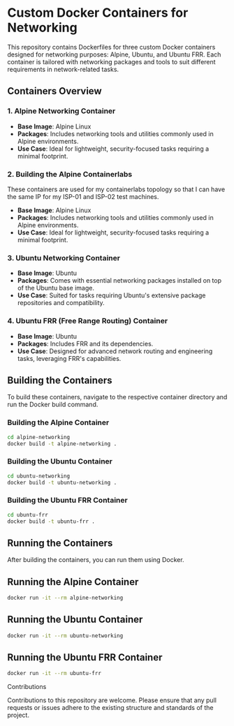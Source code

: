 # Custom Docker Containers for Networking

This repository contains Dockerfiles for three custom Docker containers designed for networking purposes: Alpine, Ubuntu, and Ubuntu FRR. Each container is tailored with networking packages and tools to suit different requirements in network-related tasks.

## Containers Overview

### 1. Alpine Networking Container

- **Base Image**: Alpine Linux
- **Packages**: Includes networking tools and utilities commonly used in Alpine environments.
- **Use Case**: Ideal for lightweight, security-focused tasks requiring a minimal footprint.

### 2. Building the Alpine Containerlabs

These containers are used for my containerlabs topology so that I can have the same IP for my ISP-01 and ISP-02 test machines.

- **Base Image**: Alpine Linux
- **Packages**: Includes networking tools and utilities commonly used in Alpine environments.
- **Use Case**: Ideal for lightweight, security-focused tasks requiring a minimal footprint.

### 3. Ubuntu Networking Container

- **Base Image**: Ubuntu
- **Packages**: Comes with essential networking packages installed on top of the Ubuntu base image.
- **Use Case**: Suited for tasks requiring Ubuntu's extensive package repositories and compatibility.

### 4. Ubuntu FRR (Free Range Routing) Container

- **Base Image**: Ubuntu
- **Packages**: Includes FRR and its dependencies.
- **Use Case**: Designed for advanced network routing and engineering tasks, leveraging FRR's capabilities.

## Building the Containers

To build these containers, navigate to the respective container directory and run the Docker build command.

### Building the Alpine Container

```bash
cd alpine-networking
docker build -t alpine-networking .
```

### Building the Ubuntu Container

```bash
cd ubuntu-networking
docker build -t ubuntu-networking .
```

### Building the Ubuntu FRR Container

```bash
cd ubuntu-frr
docker build -t ubuntu-frr .
```

## Running the Containers

After building the containers, you can run them using Docker.


## Running the Alpine Container

```bash
docker run -it --rm alpine-networking
```


## Running the Ubuntu Container

```bash
docker run -it --rm ubuntu-networking
```

## Running the Ubuntu FRR Container

```bash
docker run -it --rm ubuntu-frr
```

Contributions

Contributions to this repository are welcome. Please ensure that any pull requests or issues adhere to the existing structure and standards of the project.
